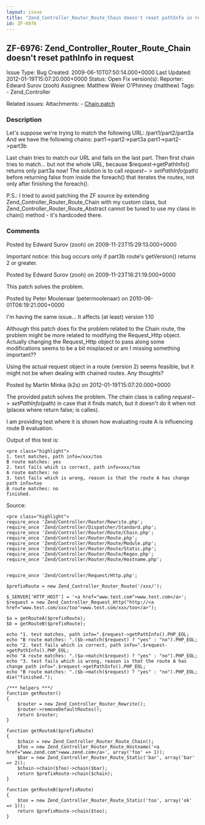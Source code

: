 ```yaml
---
layout: issue
title: "Zend_Controller_Router_Route_Chain doesn't reset pathInfo in request"
id: ZF-6976
---
```


ZF-6976: Zend\_Controller\_Router\_Route\_Chain doesn't reset pathInfo in request
---------------------------------------------------------------------------------

 Issue Type: Bug Created: 2009-06-10T07:50:14.000+0000 Last Updated: 2012-01-19T15:07:20.000+0000 Status: Open Fix version(s): 
 Reporter:  Edward Surov (zooh)  Assignee:  Matthew Weier O'Phinney (matthew)  Tags: - Zend\_Controller
 
 Related issues: 
 Attachments: - [Chain.patch](/issues/secure/attachment/12421/Chain.patch)
 
### Description

Let's suppose we're trying to match the following URL: /part1/part2/part3a And we have the following chains: part1->part2->part3a part1->part2->part3b

Last chain tries to match our URL and fails on the last part. Then first chain tries to match... but not the whole URL, because $request->getPathInfo() returns only part3a now! The solution is to call $request->setPathInfo($path) before returning false from inside the foreach() that iterates the routes, not only after finishing the foreach().

P.S.: I tried to avoid patching the ZF source by extending Zend\_Controller\_Router\_Route\_Chain with my custom class, but Zend\_Controller\_Router\_Route\_Abstract cannot be tuned to use my class in chain() method - it's hardcoded there.

 

 

### Comments

Posted by Edward Surov (zooh) on 2009-11-23T15:29:13.000+0000

Important notice: this bug occurs only if part3b route's getVersion() returns 2 or greater.

 

 

Posted by Edward Surov (zooh) on 2009-11-23T16:21:19.000+0000

This patch solves the problem.

 

 

Posted by Peter Moolenaar (petermoolenaar) on 2010-06-01T06:19:21.000+0000

I'm having the same issue... It affects (at least) version 1.10

Although this patch does fix the problem related to the Chain route, the problem might be more related to modifying the Request\_Http object. Actually changing the Request\_Http object to pass along some modifications seems to be a bit misplaced or am I missing something important??

Using the actual request object in a route (version 2) seems feasible, but it might not be when dealing with chained routes. Any thoughts?

 

 

Posted by Martin Minka (k2s) on 2012-01-19T15:07:20.000+0000

The provided patch solves the problem. The chain class is calling $request->setPathInfo($path) in case that it finds match, but it doesn't do it when not (places where return false; is calles).

I am providing test where it is shown how evaluating route A is influencing route B evaluation.

Output of this test is:

 
    <pre class="highlight">
    1. test matches, path info=/xxx/too
    B route matches: yes
    2. test fails which is correct, path info=xxx/too
    A route matches: no
    3. test fails which is wrong, reason is that the route A has change path info=too
    B route matches: no
    finished.


Source:

 
    <pre class="highlight">
    require_once 'Zend/Controller/Router/Rewrite.php';
    require_once 'Zend/Controller/Dispatcher/Standard.php';
    require_once 'Zend/Controller/Router/Route/Chain.php';
    require_once 'Zend/Controller/Router/Route.php';
    require_once 'Zend/Controller/Router/Route/Module.php';
    require_once 'Zend/Controller/Router/Route/Static.php';
    require_once 'Zend/Controller/Router/Route/Regex.php';
    require_once 'Zend/Controller/Router/Route/Hostname.php';
    
    
    require_once 'Zend/Controller/Request/Http.php';
    
    $prefixRoute = new Zend_Controller_Router_Route('/xxx/');
    
    $_SERVER['HTTP_HOST'] = '<a href="www.test.com">www.test.com</a>';
    $request = new Zend_Controller_Request_Http("http://<a href="www.test.com/xxx/too">www.test.com/xxx/too</a>");
    
    $a = getRouteA($prefixRoute);
    $b = getRouteB($prefixRoute);
    
    echo "1. test matches, path info=".$request->getPathInfo().PHP_EOL;
    echo "B route matches: ".($b->match($request) ? "yes" : "no").PHP_EOL;
    echo "2. test fails which is correct, path info=".$request->getPathInfo().PHP_EOL;
    echo "A route matches: ".($a->match($request) ? "yes" : "no").PHP_EOL;
    echo "3. test fails which is wrong, reason is that the route A has change path info=".$request->getPathInfo().PHP_EOL;
    echo "B route matches: ".($b->match($request) ? "yes" : "no").PHP_EOL;
    die("finished.");
    
    /*** helpers ***/
    function getRouter()
    {
        $router = new Zend_Controller_Router_Rewrite();
        $router->removeDefaultRoutes();
        return $router;
    }
    
    function getRouteA($prefixRoute)
    {
        $chain = new Zend_Controller_Router_Route_Chain();
        $foo = new Zend_Controller_Router_Route_Hostname('<a href="www.zend.com">www.zend.com</a>', array('foo' => 1));
        $bar = new Zend_Controller_Router_Route_Static('bar', array('bar' => 2));
        $chain->chain($foo)->chain($bar);
        return $prefixRoute->chain($chain);
    }
    
    function getRouteB($prefixRoute)
    {
        $too = new Zend_Controller_Router_Route_Static('too', array('ok' => 1));
        return $prefixRoute->chain($too);
    }


 

 